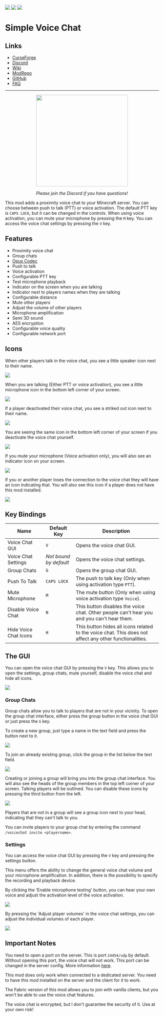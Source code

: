 ![](http://cf.way2muchnoise.eu/full_416089_downloads.svg) ![](http://cf.way2muchnoise.eu/versions/416089.svg) ![](https://img.shields.io/discord/854659575324344340?label=Discord&style=flat&logo=discord&labelColor=2d2d2d)

# Simple Voice Chat

## Links
- [CurseForge](https://www.curseforge.com/minecraft/mc-mods/simple-voice-chat)
- [Discord](https://discord.gg/4dH2zwTmyX)
- [Wiki](https://modrepo.de/minecraft/voicechat/wiki)
- [ModRepo](https://modrepo.de/minecraft/voicechat/overview)
- [GitHub](https://github.com/henkelmax/simple-voice-chat)
- [FAQ](https://modrepo.de/minecraft/voicechat/faq)

---

<p align="center">
    <a href="https://discord.gg/4dH2zwTmyX">
        <img src="https://discord.com/assets/fc0b01fe10a0b8c602fb0106d8189d9b.png" width="300">
    </a>
</p>
<p align="center">
    <i>Please join the Discord if you have questions!</i>
</p>

This mod adds a proximity voice chat to your Minecraft server.
You can choose between push to talk (PTT) or voice activation.
The default PTT key is `CAPS LOCK`, but it can be changed in the controls.
When using voice activation, you can mute your microphone by pressing the `M` key.
You can access the voice chat settings by pressing the `V` key.

## Features

- Proximity voice chat
- Group chats
- [Opus Codec](https://opus-codec.org/)
- Push to talk
- Voice activation
- Configurable PTT key
- Test microphone playback
- Indicator on the screen when you are talking
- Indicator next to players names when they are talking
- Configurable distance
- Mute other players
- Adjust the volume of other players
- Microphone amplification
- Semi 3D sound
- AES encryption
- Configurable voice quality
- Configurable network port

## Icons

When other players talk in the voice chat, you see a little speaker icon next to their name.

![](https://i.imgur.com/tDmw2vz.png)

When you are talking (Either PTT or voice activation),
you see a little microphone icon in the bottom left corner of your screen.

![](https://i.imgur.com/7ov5D6S.png)

If a player deactivated their voice chat, you see a striked out icon next to their name.

![](https://i.imgur.com/bo9bJZk.png)

You are seeing the same icon in the bottom left corner of your screen if you deactivate the voice chat yourself.

![](https://i.imgur.com/NTzjYcf.png)

If you mute your microphone (Voice activation only), you will also see an indicator icon on your screen.

![](https://i.imgur.com/2qUSJTe.png)

If you or another player loses the connection to the voice chat they will have an icon indicating that.
You will also see this icon if a player does not have this mod installed.

![](https://i.imgur.com/PIgilvR.png)

## Key Bindings

Name | Default Key | Description
--- | --- | ---
Voice Chat GUI | `V` | Opens the voice chat GUI.
Voice Chat Settings | *Not bound by default* | Opens the voice chat settings.
Group Chats | `G` | Opens the group chat GUI.
Push To Talk | `CAPS LOCK` | The push to talk key (Only when using activation type `PTT`).
Mute Microphone | `M` | The mute button (Only when using voice activation type `Voice`).
Disable Voice Chat | `N` | This button disables the voice chat. Other people can't hear you and you can't hear them.
Hide Voice Chat Icons | `H` | This button hides all icons related to the voice chat. This does not affect any other functionalities.

## The GUI

You can open the voice chat GUI by pressing the `V` key.
This allows you to open the settings, group chats, mute yourself, disable the voice chat and hide all icons.

![](https://i.imgur.com/I0u3tx2.png)

### Group Chats

Group chats allow you to talk to players that are not in your vicinity.
To open the group chat interface, either press the group button in the voice chat GUI or just press the `G` key.

To create a new group, just type a name in the text field and press the button next to it.

![](https://i.imgur.com/OD1kRk8.png)

To join an already existing group, click the group in the list below the text field.

![](https://i.imgur.com/OygMT1S.png)

Creating or joining a group will bring you into the group chat interface.
You will also see the heads of the group members in the top left corner of your screen.
Talking players will be outlined.
You can disable these icons by pressing the third button from the left.

![](https://i.imgur.com/XT9AiPQ.png)

Players that are not in a group will see a group icon next to your head, indicating that they can't talk to you.

You can invite players to your group chat by entering the command `/voicechat invite <playername>`.

### Settings

You can access the voice chat GUI by pressing the `V` key and pressing the settings button.

This menu offers the ability to change the general voice chat volume and your microphone amplification.
In addition, there is the possibility to specify the recording and playback device.

By clicking the 'Enable microphone testing' button,
you can hear your own voice and adjust the activation level of the voice activation.

![](https://i.imgur.com/aMHIVjY.png)

By pressing the 'Adjust player volumes' in the voice chat settings,
you can adjust the individual volumes of each player.

![](https://i.imgur.com/S8Iwatm.png)

## Important Notes

You need to open a port on the server.
This is port `24454/udp` by default.
Without opening this port, the voice chat will not work.
This port can be changed in the server config.
More information [here](https://modrepo.de/minecraft/voicechat/wiki?t=setup).

This mod does only work when connected to a dedicated server.
You need to have this mod installed on the server and the client for it to work.

The Fabric version of this mod allows you to join with vanilla clients,
but you won't be able to use the voice chat features.

The voice chat is encrypted, but I don't guarantee the security of it.
Use at your own risk!
